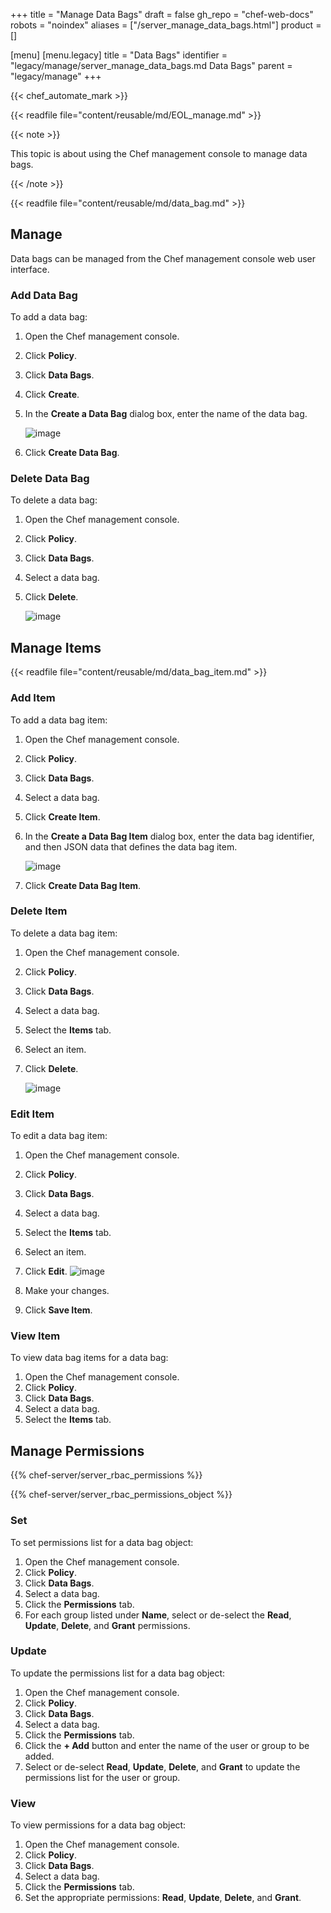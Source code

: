 +++
title = "Manage Data Bags"
draft = false
gh_repo = "chef-web-docs"
robots = "noindex"
aliases = ["/server_manage_data_bags.html"]
product = []

[menu]
  [menu.legacy]
    title = "Data Bags"
    identifier = "legacy/manage/server_manage_data_bags.md Data Bags"
    parent = "legacy/manage"
+++

{{< chef_automate_mark >}}

{{< readfile file="content/reusable/md/EOL_manage.md" >}}

{{< note >}}

This topic is about using the Chef management console to manage data
bags.

{{< /note >}}

{{< readfile file="content/reusable/md/data_bag.md" >}}

## Manage

Data bags can be managed from the Chef management console web user
interface.

### Add Data Bag

To add a data bag:

1. Open the Chef management console.
1. Click **Policy**.
1. Click **Data Bags**.
1. Click **Create**.
1. In the **Create a Data Bag** dialog box, enter the name of the data
   bag.

    ![image](/images/step_manage_webui_policy_data_bag_add.png)

1. Click **Create Data Bag**.

### Delete Data Bag

To delete a data bag:

1. Open the Chef management console.
1. Click **Policy**.
1. Click **Data Bags**.
1. Select a data bag.
1. Click **Delete**.

    ![image](/images/step_manage_webui_policy_data_bag_delete.png)

## Manage Items

{{< readfile file="content/reusable/md/data_bag_item.md" >}}

### Add Item

To add a data bag item:

1. Open the Chef management console.
1. Click **Policy**.
1. Click **Data Bags**.
1. Select a data bag.
1. Click **Create Item**.
1. In the **Create a Data Bag Item** dialog box, enter the data bag
    identifier, and then JSON data that defines the data bag item.

    ![image](/images/step_manage_webui_policy_data_bag_add_item.png)

1. Click **Create Data Bag Item**.

### Delete Item

To delete a data bag item:

1. Open the Chef management console.
1. Click **Policy**.
1. Click **Data Bags**.
1. Select a data bag.
1. Select the **Items** tab.
1. Select an item.
1. Click **Delete**.

    ![image](/images/step_manage_webui_policy_data_bag_delete_item.png)

### Edit Item

To edit a data bag item:

1. Open the Chef management console.
1. Click **Policy**.
1. Click **Data Bags**.
1. Select a data bag.
1. Select the **Items** tab.
1. Select an item.
1. Click **Edit**.
    ![image](/images/step_manage_webui_policy_data_bag_edit_item.png)

1. Make your changes.
1. Click **Save Item**.

### View Item

To view data bag items for a data bag:

1. Open the Chef management console.
2. Click **Policy**.
3. Click **Data Bags**.
4. Select a data bag.
5. Select the **Items** tab.

## Manage Permissions

{{% chef-server/server_rbac_permissions %}}

{{% chef-server/server_rbac_permissions_object %}}

### Set

To set permissions list for a data bag object:

1. Open the Chef management console.
2. Click **Policy**.
3. Click **Data Bags**.
4. Select a data bag.
5. Click the **Permissions** tab.
6. For each group listed under **Name**, select or de-select the
    **Read**, **Update**, **Delete**, and **Grant** permissions.

### Update

To update the permissions list for a data bag object:

1. Open the Chef management console.
2. Click **Policy**.
3. Click **Data Bags**.
4. Select a data bag.
5. Click the **Permissions** tab.
6. Click the **+ Add** button and enter the name of the user or group
    to be added.
7. Select or de-select **Read**, **Update**, **Delete**, and **Grant**
    to update the permissions list for the user or group.

### View

To view permissions for a data bag object:

1. Open the Chef management console.
2. Click **Policy**.
3. Click **Data Bags**.
4. Select a data bag.
5. Click the **Permissions** tab.
6. Set the appropriate permissions: **Read**, **Update**, **Delete**,
    and **Grant**.
